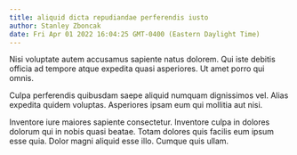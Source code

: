 ```yaml
---
title: aliquid dicta repudiandae perferendis iusto
author: Stanley Zboncak
date: Fri Apr 01 2022 16:04:25 GMT-0400 (Eastern Daylight Time)
---
```

Nisi voluptate autem accusamus sapiente natus dolorem. Qui iste debitis officia ad tempore atque expedita quasi asperiores. Ut amet porro qui omnis.

 Culpa perferendis quibusdam saepe aliquid numquam dignissimos vel. Alias expedita quidem voluptas. Asperiores ipsam eum qui mollitia aut nisi.

 Inventore iure maiores sapiente consectetur. Inventore culpa in dolores dolorum qui in nobis quasi beatae. Totam dolores quis facilis eum ipsum esse quia. Dolor magni aliquid esse illo. Cumque quis ullam.